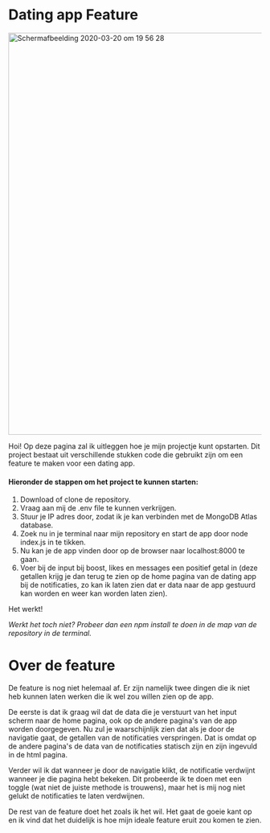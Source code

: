 # Dating app Feature

<img width="800" alt="Schermafbeelding 2020-03-20 om 19 56 28" src="https://user-images.githubusercontent.com/59652062/77197296-3ce64380-6ae5-11ea-9d9c-dd3d228d9548.png">

Hoi! Op deze pagina zal ik uitleggen hoe je mijn projectje kunt opstarten. Dit project bestaat uit verschillende stukken code die gebruikt zijn om een feature te maken voor een dating app.

#### Hieronder de stappen om het project te kunnen starten:

1. Download of clone de repository.
2. Vraag aan mij de .env file te kunnen verkrijgen.
3. Stuur je IP adres door, zodat ik je kan verbinden met de MongoDB Atlas database.
4. Zoek nu in je terminal naar mijn repository en start de app door node index.js in te tikken.
5. Nu kan je de app vinden door op de browser naar localhost:8000 te gaan.
6. Voer bij de input bij boost, likes en messages een positief getal in (deze getallen krijg je dan terug te zien op de home pagina van de dating app bij de notificaties, zo kan ik laten zien dat er data naar de app gestuurd kan worden en weer kan worden laten zien).

Het werkt!

_Werkt het toch niet? Probeer dan een npm install te doen in de map van de repository in de terminal._

# Over de feature

De feature is nog niet helemaal af. Er zijn namelijk twee dingen die ik niet heb kunnen laten werken die ik wel zou willen zien op de app.

De eerste is dat ik graag wil dat de data die je verstuurt van het input scherm naar de home pagina, ook op de andere pagina's van de app worden doorgegeven. Nu zul je waarschijnlijk zien dat als je door de navigatie gaat, de getallen van de notificaties verspringen. Dat is omdat op de andere pagina's de data van de notificaties statisch zijn en zijn ingevuld in de html pagina.

Verder wil ik dat wanneer je door de navigatie klikt, de notificatie verdwijnt wanneer je die pagina hebt bekeken. Dit probeerde ik te doen met een toggle (wat niet de juiste methode is trouwens), maar het is mij nog niet gelukt de notificaties te laten verdwijnen.

De rest van de feature doet het zoals ik het wil. Het gaat de goeie kant op en ik vind dat het duidelijk is hoe mijn ideale feature eruit zou komen te zien.
